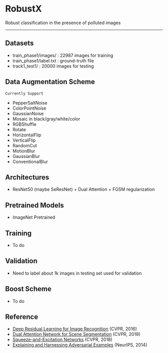 # RobustX

Robust classification in the presence of polluted images 

---

## Datasets
- train_phase1/images/ : 22987 images for training
- train_phase1/label.txt : ground-truth file
- track1_test1/ : 20000 images for testing

## Data Augmentation Scheme
`Currently Support`
- PepperSaltNoise
- ColorPointNoise
- GaussianNoise
- Mosaic in black/gray/white/color
- RGBShuffle
- Rotate
- HorizontalFlip
- VerticalFlip
- RandomCut
- MotionBlur
- GaussianBlur
- ConventionalBlur

## Architectures
- ResNet50 (maybe SeResNet) + Dual Attention + FGSM regularization

## Pretrained Models
- ImageNet Pretrained

## Training
- To do

## Validation
- Need to label about 1k images in testing set used for validation

## Boost Scheme
- To do

## Reference
- [Deep Residual Learning for Image Recognition](https://openaccess.thecvf.com/content_cvpr_2016/papers/He_Deep_Residual_Learning_CVPR_2016_paper.pdf) (CVPR, 2016)
- [Dual Attention Network for Scene Segmentation](https://openaccess.thecvf.com/content_CVPR_2019/papers/Fu_Dual_Attention_Network_for_Scene_Segmentation_CVPR_2019_paper.pdf) (CVPR, 2019)
- [Squeeze-and-Excitation Networks](https://arxiv.org/abs/1709.01507) (CVPR, 2018)
- [Explaining and Harnessing Adversarial Examples](https://arxiv.org/abs/1412.6572) (NeurIPS, 2014)
